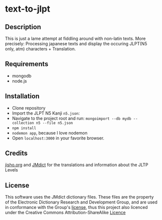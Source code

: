 # text-to-jlpt

## Description

This is just a lame attempt at fiddling around with non-latin texts. More precisely: Processing japanese texts and display the occuring JLPT(N5 only, atm) characters + Translation.



## Requirements
* mongodb
* node.js

## Installation
* Clone repository
* Import the JLPT N5 Kanji `n5.json`:
 * Navigate to the project root and run: `mongoimport --db mydb --collection n5 --file n5.json`
* `npm install`
* `nodemon app`, because I love nodemon
* Open `localhost:3000` in your favorite browser.



## Credits
[jisho.org](http://jisho.org/) and  [JMdict](http://www.edrdg.org/jmdict/edict_doc.html) for the translations and information about the JLTP Levels

## License

This software uses the JMdict dictionary files. These files are the property of the Electronic Dictionary Research and Development Group, and are used in conformance with the Group's [license](http://www.edrdg.org/edrdg/licence.html), thus this project also licenced under the Creative Commons Attribution-ShareAlike [Licence](https://creativecommons.org/licenses/by-sa/3.0/)